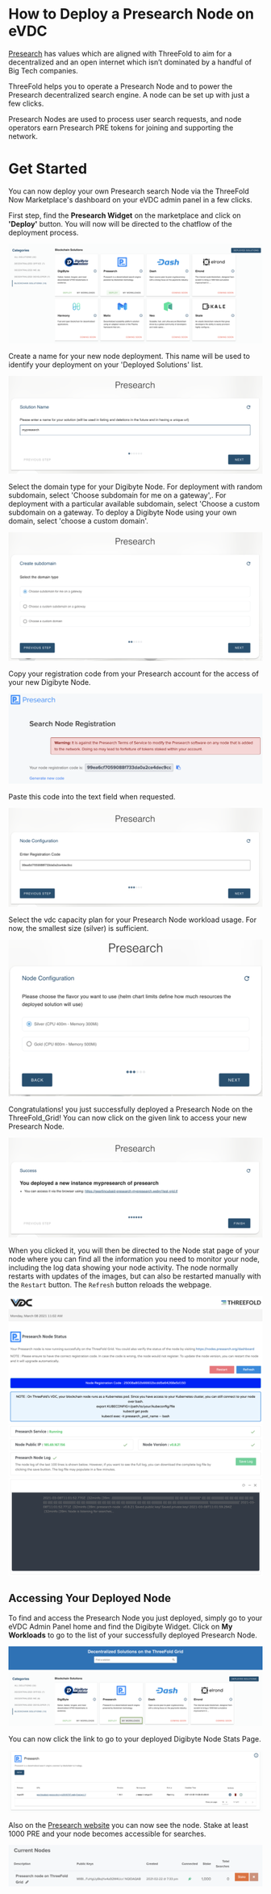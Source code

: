 # How to Deploy a Presearch Node on eVDC

[Presearch](https://presearch.io) has values which are aligned with ThreeFold to aim for a decentralized and an open internet which isn’t dominated by a handful of Big Tech companies.

ThreeFold helps you to operate a Presearch Node and to power the Presearch decentralized search engine. A node can be set up with just a few clicks.

Presearch Nodes are used to process user search requests, and node operators earn Presearch PRE tokens for joining and supporting the network.

# Get Started

You can now deploy your own Presearch search Node via the ThreeFold Now Marketplace's dashboard on your eVDC admin panel in a few clicks.

First step, find the **Presearch Widget** on the marketplace and click on **'Deploy'** button. You will now will be directed to the chatflow of the deployment process.

![](img/presearch_widget.png)

Create a name for your new node deployment. This name will be used to identify your deployment on your 'Deployed Solutions' list.

![](img/presearch_create.png)

Select the domain type for your Digibyte Node. For deployment with random subdomain, select 'Choose subdomain for me on a gateway',. For deployment with a particular available subdomain, select 'Choose a custom subdomain on a gateway. To deploy a Digibyte Node using your own domain, select 'choose a custom domain'.

![](img/presearch_domain.png)

Copy your registration code from your Presearch account for the access of your new Digibyte Node.

![](img/presearch_registration_code_copy.png)

Paste this code into the text field when requested.

![](img/presearch_registration_code_paste.png)

Select the vdc capacity plan for your Presearch Node workload usage. For now, the smallest size (silver) is sufficient.

![](img/presearch_plan.png)

Congratulations! you just successfully deployed a Presearch Node on the ThreeFold_Grid! You can now click on the given link to access your new Presearch Node.

![](img/presearch_success.png)

When you clicked it, you will then be directed to the Node stat page of your node where you can find all the information you need to monitor your node, including the log data showing your node activity. 
The node normally restarts with updates of the images, but can also be restarted manually with the `Restart` button. 
The `Refresh` button reloads the webpage. 

![](img/presearch_stat1.png)
![](img/presearch_stat2.png)
![](img/presearch_stat3.png)

## Accessing Your Deployed Node

To find and access the Presearch Node you just deployed, simply go to your eVDC Admin Panel home and find the Digibyte Widget. Click on **My Workloads** to go to the list of your successfully deployed Presearch Node.

![](img/presearch_myworkload.png)

You can now click the link to go to your deployed Digibyte Node Stats Page.

![](img/presearch_access.png)

Also on the [Presearch website](https://nodes.presearch.org/dashboard) you can now see the node. Stake at least 1000 PRE and your node becomes accessible for searches.

![](img/presearch_node_connected.png)
